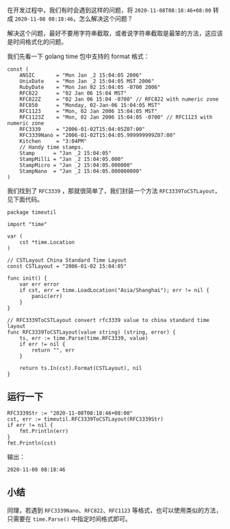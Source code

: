在开发过程中，我们有时会遇到这样的问题，将 `2020-11-08T08:18:46+08:00` 转成 `2020-11-08 08:18:46`，怎么解决这个问题？

解决这个问题，最好不要用字符串截取，或者说字符串截取是最笨的方法，这应该是时间格式化的问题。

我们先看一下 golang time 包中支持的 format 格式：

```
const (
	ANSIC       = "Mon Jan _2 15:04:05 2006"
	UnixDate    = "Mon Jan _2 15:04:05 MST 2006"
	RubyDate    = "Mon Jan 02 15:04:05 -0700 2006"
	RFC822      = "02 Jan 06 15:04 MST"
	RFC822Z     = "02 Jan 06 15:04 -0700" // RFC822 with numeric zone
	RFC850      = "Monday, 02-Jan-06 15:04:05 MST"
	RFC1123     = "Mon, 02 Jan 2006 15:04:05 MST"
	RFC1123Z    = "Mon, 02 Jan 2006 15:04:05 -0700" // RFC1123 with numeric zone
	RFC3339     = "2006-01-02T15:04:05Z07:00"
	RFC3339Nano = "2006-01-02T15:04:05.999999999Z07:00"
	Kitchen     = "3:04PM"
	// Handy time stamps.
	Stamp      = "Jan _2 15:04:05"
	StampMilli = "Jan _2 15:04:05.000"
	StampMicro = "Jan _2 15:04:05.000000"
	StampNano  = "Jan _2 15:04:05.000000000"
)
```

我们找到了 `RFC3339` ，那就很简单了，我们封装一个方法 `RFC3339ToCSTLayout`，见下面代码。

```
package timeutil

import "time"

var (
	cst *time.Location
)

// CSTLayout China Standard Time Layout
const CSTLayout = "2006-01-02 15:04:05"

func init() {
	var err error
	if cst, err = time.LoadLocation("Asia/Shanghai"); err != nil {
		panic(err)
	}
}

// RFC3339ToCSTLayout convert rfc3339 value to china standard time layout
func RFC3339ToCSTLayout(value string) (string, error) {
	ts, err := time.Parse(time.RFC3339, value)
	if err != nil {
		return "", err
	}

	return ts.In(cst).Format(CSTLayout), nil
}

```

## 运行一下

```
RFC3339Str := "2020-11-08T08:18:46+08:00"
cst, err := timeutil.RFC3339ToCSTLayout(RFC3339Str)
if err != nil {
	fmt.Println(err)
}
fmt.Println(cst)
```

输出：

```
2020-11-08 08:18:46
```

## 小结

同理，若遇到 `RFC3339Nano`、`RFC822`、`RFC1123` 等格式，也可以使用类似的方法，只需要在 `time.Parse()` 中指定时间格式即可。
